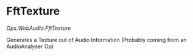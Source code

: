 # FftTexture

*Ops.WebAudio.FftTexture*

Generates a Texture out of Audio Information (Probably coming from an AudioAnalyser Op)